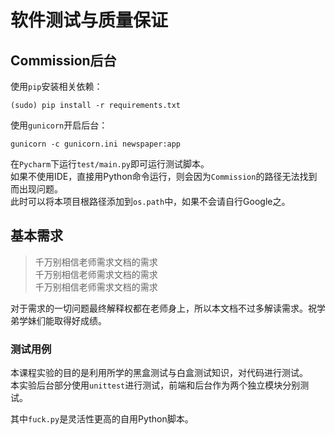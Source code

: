 # 软件测试与质量保证

## Commission后台

使用`pip`安装相关依赖：

    (sudo) pip install -r requirements.txt

使用`gunicorn`开启后台：

    gunicorn -c gunicorn.ini newspaper:app

在`Pycharm`下运行`test/main.py`即可运行测试脚本。    
如果不使用IDE，直接用Python命令运行，则会因为`Commission`的路径无法找到而出现问题。             
此时可以将本项目根路径添加到`os.path`中，如果不会请自行Google之。        

## 基本需求

> 千万别相信老师需求文档的需求        
> 千万别相信老师需求文档的需求         
> 千万别相信老师需求文档的需求       

对于需求的一切问题最终解释权都在老师身上，所以本文档不过多解读需求。祝学弟学妹们能取得好成绩。

### 测试用例

本课程实验的目的是利用所学的黑盒测试与白盒测试知识，对代码进行测试。              
本实验后台部分使用`unittest`进行测试，前端和后台作为两个独立模块分别测试。

其中`fuck.py`是灵活性更高的自用Python脚本。
